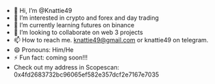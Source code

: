 - 👋 Hi, I’m @Knattie49
- 👀 I’m interested in crypto and forex and day trading
- 🌱 I’m currently learning futures on binance
- 💞️ I’m looking to collaborate on web 3 projects
- 📫 How to reach me. knattie49@gmail.com or knattie49 on telegram.
- 😄 Pronouns: Him/He
- ⚡ Fun fact: coming soon!!!
- Check out my address in Scopescan: 0x4fd2683732bc96065ef582e357dcf2e7167e7035
<!---
Knattie49/Knattie49 is a ✨ special ✨ repository because its `README.md` (this file) appears on your GitHub profile.
You can click the Preview link to take a look at your changes.
--->
